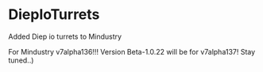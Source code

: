 # DiepIoTurrets
Added Diep io turrets to Mindustry

For Mindustry v7alpha136!!!
Version Beta-1.0.22 will be for v7alpha137!
Stay tuned..)
